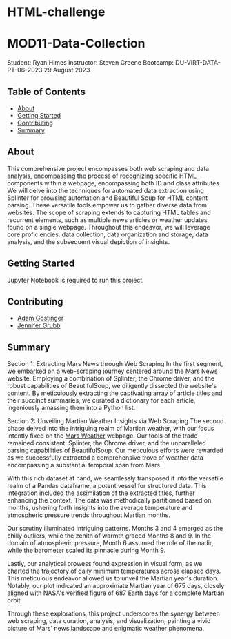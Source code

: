 # HTML-challenge
# MOD11-Data-Collection
Student:  Ryan Himes
Instructor:  Steven Greene
Bootcamp:  DU-VIRT-DATA-PT-06-2023
29 August 2023

## Table of Contents
- [About](#about)
- [Getting Started](#getting_started)
- [Contributing](#contributing)
- [Summary](#summary)

## About
This comprehensive project encompasses both web scraping and data analysis, encompassing the process of recognizing specific HTML components within a webpage, encompassing both ID and class attributes. We will delve into the techniques for automated data extraction using Splinter for browsing automation and Beautiful Soup for HTML content parsing. These versatile tools empower us to gather diverse data from websites. The scope of scraping extends to capturing HTML tables and recurrent elements, such as multiple news articles or weather updates found on a single webpage. Throughout this endeavor, we will leverage core proficiencies: data collection, data organization and storage, data analysis, and the subsequent visual depiction of insights.

## Getting Started
Jupyter Notebook is required to run this project.

## Contributing
- <a href="https://www.github.com/agostinger/" target="_blank">Adam Gostinger</a>
- <a href="https://www.github.com/jgrubb38/" target="_blank">Jennifer Grubb</a>


## Summary
Section 1: Extracting Mars News through Web Scraping
In the first segment, we embarked on a web-scraping journey centered around the <a href="https://static.bc-edx.com/data/web/mars_news/index.html" target="_blank">Mars News</a> website. Employing a combination of Splinter, the Chrome driver, and the robust capabilities of BeautifulSoup, we diligently dissected the website's content. By meticulously extracting the captivating array of article titles and their succinct summaries, we curated a dictionary for each article, ingeniously amassing them into a Python list.

Section 2: Unveiling Martian Weather Insights via Web Scraping
The second phase delved into the intriguing realm of Martian weather, with our focus intently fixed on the <a href="https://static.bc-edx.com/data/web/mars_facts/temperature.html" target="_blank">Mars Weather</a> webpage. Our tools of the trade remained consistent: Splinter, the Chrome driver, and the unparalleled parsing capabilities of BeautifulSoup. Our meticulous efforts were rewarded as we successfully extracted a comprehensive trove of weather data encompassing a substantial temporal span from Mars.

With this rich dataset at hand, we seamlessly transposed it into the versatile realm of a Pandas dataframe, a potent vessel for structured data. This integration included the assimilation of the extracted titles, further enhancing the context. The data was methodically partitioned based on months, ushering forth insights into the average temperature and atmospheric pressure trends throughout Martian months.

Our scrutiny illuminated intriguing patterns. Months 3 and 4 emerged as the chilly outliers, while the zenith of warmth graced Months 8 and 9. In the domain of atmospheric pressure, Month 6 assumed the role of the nadir, while the barometer scaled its pinnacle during Month 9.

Lastly, our analytical prowess found expression in visual form, as we charted the trajectory of daily minimum temperatures across elapsed days. This meticulous endeavor allowed us to unveil the Martian year's duration. Notably, our plot indicated an approximate Martian year of 675 days, closely aligned with NASA's verified figure of 687 Earth days for a complete Martian orbit.

Through these explorations, this project underscores the synergy between web scraping, data curation, analysis, and visualization, painting a vivid picture of Mars' news landscape and enigmatic weather phenomena.
